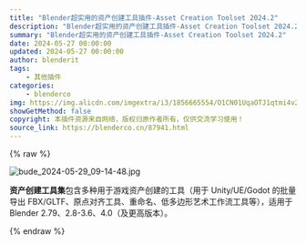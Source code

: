 ```yaml
---
title: "Blender超实用的资产创建工具插件-Asset Creation Toolset 2024.2"
description: "Blender超实用的资产创建工具插件-Asset Creation Toolset 2024.2"
summary: "Blender超实用的资产创建工具插件-Asset Creation Toolset 2024.2"
date: 2024-05-27 00:00:00
updated: 2024-05-27 00:00:00
author: blenderit
tags: 
    - 其他插件
categories:
    - blenderco
img: https://img.alicdn.com/imgextra/i3/1856665554/O1CN01UqaOTJ1qtmi4v2qCD_!!1856665554.jpg
showGetMethod: false
copyright: 本插件资源来自网络，版权归原作者所有，仅供交流学习使用！
source_link: https://blenderco.cn/87941.html
---
```


{% raw %}
<p><img src="https://img.alicdn.com/imgextra/i3/1856665554/O1CN01UqaOTJ1qtmi4v2qCD_!!1856665554.jpg" alt="bude_2024-05-29_09-14-48.jpg"></p><p><strong><span>资产创建工具集</span></strong><span>包含多种用于游戏资产创建的工具（用于 Unity/UE/Godot 的批量导出 FBX/GLTF、原点对齐工具、重命名、低多边形艺术工作流工具等），适用于 Blender 2.79、2.8-3.6、4.0（及更高版本）。</span></p>
<div style="display: none">blenderco</div>
{% endraw %}